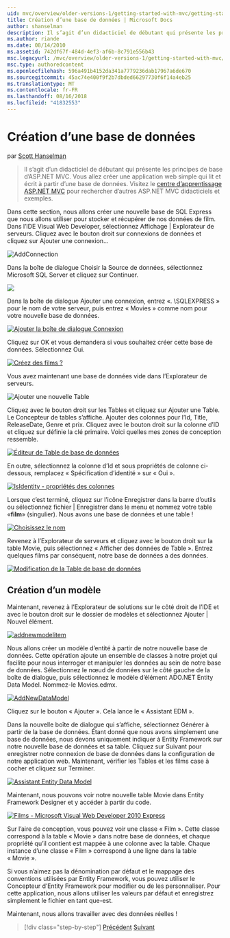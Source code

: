 ```yaml
---
uid: mvc/overview/older-versions-1/getting-started-with-mvc/getting-started-with-mvc-part4
title: Création d’une base de données | Microsoft Docs
author: shanselman
description: Il s’agit d’un didacticiel de débutant qui présente les principes de base d’ASP.NET MVC. Créer une application web simple qui lit et écrit à partir d’une base de données.
ms.author: riande
ms.date: 08/14/2010
ms.assetid: 742df67f-484d-4ef3-af6b-8c791e556b43
msc.legacyurl: /mvc/overview/older-versions-1/getting-started-with-mvc/getting-started-with-mvc-part4
msc.type: authoredcontent
ms.openlocfilehash: 596a491b4152da341a7779236dab17967a6de670
ms.sourcegitcommit: 45ac74e400f9f2b7dbded66297730f6f14a4eb25
ms.translationtype: MT
ms.contentlocale: fr-FR
ms.lasthandoff: 08/16/2018
ms.locfileid: "41832553"
---
```

<a name="creating-a-database"></a>Création d’une base de données
====================
par [Scott Hanselman](https://github.com/shanselman)

> Il s’agit d’un didacticiel de débutant qui présente les principes de base d’ASP.NET MVC. Vous allez créer une application web simple qui lit et écrit à partir d’une base de données. Visitez le [centre d’apprentissage ASP.NET MVC](../../../index.md) pour rechercher d’autres ASP.NET MVC didacticiels et exemples.


Dans cette section, nous allons créer une nouvelle base de SQL Express que nous allons utiliser pour stocker et récupérer de nos données de film. Dans l’IDE Visual Web Developer, sélectionnez Affichage | Explorateur de serveurs. Cliquez avec le bouton droit sur connexions de données et cliquez sur Ajouter une connexion...

![AddConnection](getting-started-with-mvc-part4/_static/image1.png)

Dans la boîte de dialogue Choisir la Source de données, sélectionnez Microsoft SQL Server et cliquez sur Continuer.

![](getting-started-with-mvc-part4/_static/image2.png)

Dans la boîte de dialogue Ajouter une connexion, entrez «. \SQLEXPRESS » pour le nom de votre serveur, puis entrez « Movies » comme nom pour votre nouvelle base de données.

[![Ajouter la boîte de dialogue Connexion](getting-started-with-mvc-part4/_static/image4.png)](getting-started-with-mvc-part4/_static/image3.png)

Cliquez sur OK et vous demandera si vous souhaitez créer cette base de données. Sélectionnez Oui.

[![Créez des films ?](getting-started-with-mvc-part4/_static/image6.png)](getting-started-with-mvc-part4/_static/image5.png)

Vous avez maintenant une base de données vide dans l’Explorateur de serveurs.

![Ajouter une nouvelle Table](getting-started-with-mvc-part4/_static/image7.png)

Cliquez avec le bouton droit sur les Tables et cliquez sur Ajouter une Table. Le Concepteur de tables s’affiche. Ajouter des colonnes pour l’Id, Title, ReleaseDate, Genre et prix. Cliquez avec le bouton droit sur la colonne d’ID et cliquez sur définie la clé primaire. Voici quelles mes zones de conception ressemble.

[![Éditeur de Table de base de données](getting-started-with-mvc-part4/_static/image9.png)](getting-started-with-mvc-part4/_static/image8.png)

En outre, sélectionnez la colonne d’Id et sous propriétés de colonne ci-dessous, remplacez « Spécification d’identité » sur « Oui ».

[![IsIdentity - propriétés des colonnes](getting-started-with-mvc-part4/_static/image11.png)](getting-started-with-mvc-part4/_static/image10.png)

Lorsque c’est terminé, cliquez sur l’icône Enregistrer dans la barre d’outils ou sélectionnez fichier | Enregistrer dans le menu et nommez votre table «**film**» (singulier). Nous avons une base de données et une table !

[![Choisissez le nom](getting-started-with-mvc-part4/_static/image13.png)](getting-started-with-mvc-part4/_static/image12.png)

Revenez à l’Explorateur de serveurs et cliquez avec le bouton droit sur la table Movie, puis sélectionnez « Afficher des données de Table ». Entrez quelques films par conséquent, notre base de données a des données.

[![Modification de la Table de base de données](getting-started-with-mvc-part4/_static/image15.png)](getting-started-with-mvc-part4/_static/image14.png)

## <a name="creating-a-model"></a>Création d’un modèle

Maintenant, revenez à l’Explorateur de solutions sur le côté droit de l’IDE et avec le bouton droit sur le dossier de modèles et sélectionnez Ajouter | Nouvel élément.

[![addnewmodelitem](getting-started-with-mvc-part4/_static/image17.png)](getting-started-with-mvc-part4/_static/image16.png)

Nous allons créer un modèle d’entité à partir de notre nouvelle base de données. Cette opération ajoute un ensemble de classes à notre projet qui facilite pour nous interroger et manipuler les données au sein de notre base de données. Sélectionnez le nœud de données sur le côté gauche de la boîte de dialogue, puis sélectionnez le modèle d’élément ADO.NET Entity Data Model. Nommez-le Movies.edmx.

[![AddNewDataModel](getting-started-with-mvc-part4/_static/image19.png)](getting-started-with-mvc-part4/_static/image18.png)

Cliquez sur le bouton « Ajouter ». Cela lance le « Assistant EDM ».

Dans la nouvelle boîte de dialogue qui s’affiche, sélectionnez Générer à partir de la base de données. Étant donné que nous avons simplement une base de données, nous devons uniquement indiquer à Entity Framework sur notre nouvelle base de données et sa table. Cliquez sur Suivant pour enregistrer notre connexion de base de données dans la configuration de notre application web. Maintenant, vérifier les Tables et les films case à cocher et cliquez sur Terminer.

[![Assistant Entity Data Model](getting-started-with-mvc-part4/_static/image21.png)](getting-started-with-mvc-part4/_static/image20.png)

Maintenant, nous pouvons voir notre nouvelle table Movie dans Entity Framework Designer et y accéder à partir du code.

[![Films - Microsoft Visual Web Developer 2010 Express](getting-started-with-mvc-part4/_static/image23.png)](getting-started-with-mvc-part4/_static/image22.png)

Sur l’aire de conception, vous pouvez voir une classe « Film ». Cette classe correspond à la table « Movie » dans notre base de données, et chaque propriété qu’il contient est mappée à une colonne avec la table. Chaque instance d’une classe « Film » correspond à une ligne dans la table « Movie ».

Si vous n’aimez pas la dénomination par défaut et le mappage des conventions utilisées par Entity Framework, vous pouvez utiliser le Concepteur d’Entity Framework pour modifier ou de les personnaliser. Pour cette application, nous allons utiliser les valeurs par défaut et enregistrez simplement le fichier en tant que-est.

Maintenant, nous allons travailler avec des données réelles !

> [!div class="step-by-step"]
> [Précédent](getting-started-with-mvc-part3.md)
> [Suivant](getting-started-with-mvc-part5.md)
